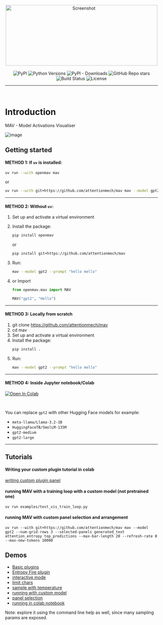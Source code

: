 

<div align="center">
    <img width="500" height="200" alt="Screenshot" src="https://github.com/user-attachments/assets/2474be26-6601-4bb2-b71a-f2eb529fad53" />
</div>
<br>

<div align="center">
    <img src="https://img.shields.io/pypi/v/openmav.svg" alt="PyPI">
    <img src="https://img.shields.io/pypi/pyversions/openmav" alt="Python Versions">
    <img src="https://img.shields.io/pypi/dm/openmav" alt="PyPI - Downloads">
    <img src="https://img.shields.io/github/stars/attentionmech/mav" alt="GitHub Repo stars">
    <img src="https://github.com/attentionmech/mav/actions/workflows/test.yml/badge.svg" alt="Build Status">
    <img src="https://img.shields.io/pypi/l/openmav" alt="License">
   <hr>
</div>
<br>

# Introduction

MAV - Model Activations Visualiser

![image](https://github.com/user-attachments/assets/ed0dee9d-fe31-43a4-8a4a-303631680bc3)


## Getting started  

#### METHOD 1: If `uv` is installed:  

```sh
uv run --with openmav mav
```

or 

```sh
uv run --with git+https://github.com/attentionmech/mav mav --model gpt2 --prompt "hello mello"
```  
<hr>

#### METHOD 2: Without `uv`:

1. Set up and activate a virtual environment  
2. Install the package:  
   
   ```sh
   pip install openmav
   ```  
   or

   ```sh
   pip install git+https://github.com/attentionmech/mav
   ```  
3. Run:  
   ```sh
   mav --model gpt2 --prompt "hello mello"
   ```
4. or Import
   ```python
   from openmav.mav import MAV

   MAV("gpt2", "Hello")
   ```
<hr>

#### METHOD 3: Locally from scratch

1. git clone https://github.com/attentionmech/mav  
2. cd mav
3. Set up and activate a virtual environment  
4. Install the package:  
   ```sh
   pip install .
   ```  
5. Run:  
   ```sh
   mav --model gpt2 --prompt "hello mello"
   ```

<hr>

#### METHOD 4: Inside Jupyter notebook/Colab

<a href="https://colab.research.google.com/gist/attentionmech/507312c98a6f49f420ec539c301dcb2d/openmav.ipynb" target="_parent"><img src="https://colab.research.google.com/assets/colab-badge.svg" alt="Open In Colab"/></a>

<br>


You can replace `gpt2` with other Hugging Face models for example:  
- `meta-llama/Llama-3.2-1B`  
- `HuggingFaceTB/SmolLM-135M` 
- `gpt2-medium`
- `gpt2-large`


<hr>

## Tutorials

#### Writing your custom plugin tutorial in colab

<a href="https://colab.research.google.com/gist/attentionmech/56062b4f6112c793b2c9360ee5a7dfb9/openmav.ipynb">writing custom plugin panel</a>

#### running MAV with a training loop with a custom model (not pretrained one)

`uv run examples/test_vis_train_loop.py`

#### running MAV with custom panel selection and arrangement

`uv run --with git+https://github.com/attentionmech/mav mav --model gpt2 --num-grid-rows 3 --selected-panels generated_text attention_entropy top_predictions --max-bar-length 20 --refresh-rate 0 --max-new-tokens 10000`

## Demos

- [Basic plugins](https://x.com/attentionmech/status/1906769030540824963)
- [Entropy Fire plugin](https://x.com/attentionmech/status/1906775229214663092)
- [interactive mode](https://x.com/attentionmech/status/1905732784314081511)
- [limit chars](https://x.com/attentionmech/status/1905760510445850709)
- [sample with temperature](https://x.com/attentionmech/status/1905886861245259857)
- [running with custom model](https://x.com/attentionmech/status/1906172982294376755)
- [panel selection](https://x.com/attentionmech/status/1906304032798339124)
- [running in colab notebook](https://x.com/attentionmech/status/1906657159355789593)

Note: explore it using the command line help as well, since many sampling params are exposed.
